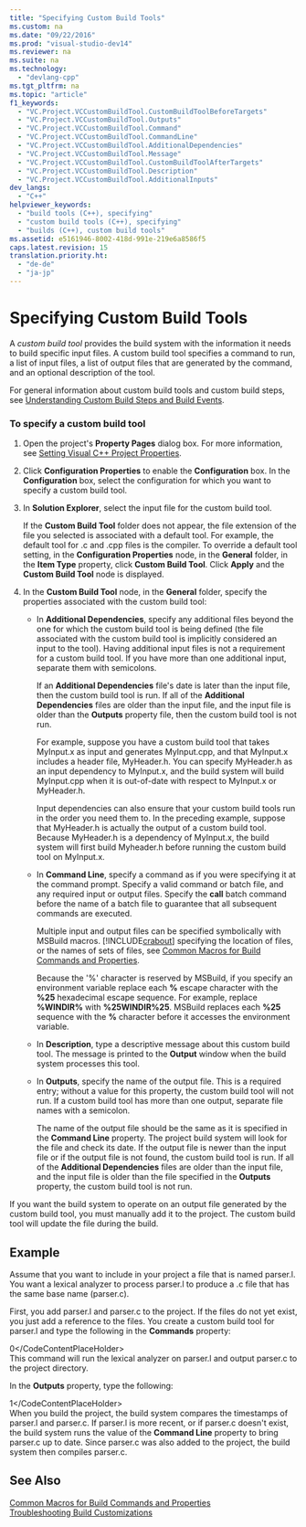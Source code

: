 ```yaml
---
title: "Specifying Custom Build Tools"
ms.custom: na
ms.date: "09/22/2016"
ms.prod: "visual-studio-dev14"
ms.reviewer: na
ms.suite: na
ms.technology: 
  - "devlang-cpp"
ms.tgt_pltfrm: na
ms.topic: "article"
f1_keywords: 
  - "VC.Project.VCCustomBuildTool.CustomBuildToolBeforeTargets"
  - "VC.Project.VCCustomBuildTool.Outputs"
  - "VC.Project.VCCustomBuildTool.Command"
  - "VC.Project.VCCustomBuildTool.CommandLine"
  - "VC.Project.VCCustomBuildTool.AdditionalDependencies"
  - "VC.Project.VCCustomBuildTool.Message"
  - "VC.Project.VCCustomBuildTool.CustomBuildToolAfterTargets"
  - "VC.Project.VCCustomBuildTool.Description"
  - "VC.Project.VCCustomBuildTool.AdditionalInputs"
dev_langs: 
  - "C++"
helpviewer_keywords: 
  - "build tools (C++), specifying"
  - "custom build tools (C++), specifying"
  - "builds (C++), custom build tools"
ms.assetid: e5161946-8002-418d-991e-219e6a8586f5
caps.latest.revision: 15
translation.priority.ht: 
  - "de-de"
  - "ja-jp"
---
```

# Specifying Custom Build Tools
A *custom build tool* provides the build system with the information it needs to build specific input files. A custom build tool specifies a command to run, a list of input files, a list of output files that are generated by the command, and an optional description of the tool.  
  
 For general information about custom build tools and custom build steps, see [Understanding Custom Build Steps and Build Events](../vs140/understanding-custom-build-steps-and-build-events.md).  
  
### To specify a custom build tool  
  
1.  Open the project's **Property Pages** dialog box. For more information, see [Setting Visual C++ Project Properties](../vs140/working-with-project-properties.md).  
  
2.  Click **Configuration Properties** to enable the **Configuration** box. In the **Configuration** box, select the configuration for which you want to specify a custom build tool.  
  
3.  In **Solution Explorer**, select the input file for the custom build tool.  
  
     If the **Custom Build Tool** folder does not appear, the file extension of the file you selected is associated with a default tool. For example, the default tool for .c and .cpp files is the compiler. To override a default tool setting, in the **Configuration Properties** node, in the **General** folder, in the **Item Type** property, click **Custom Build Tool**. Click **Apply** and the **Custom Build Tool** node is displayed.  
  
4.  In the **Custom Build Tool** node, in the **General** folder, specify the properties associated with the custom build tool:  
  
    -   In **Additional Dependencies**, specify any additional files beyond the one for which the custom build tool is being defined (the file associated with the custom build tool is implicitly considered an input to the tool). Having additional input files is not a requirement for a custom build tool. If you have more than one additional input, separate them with semicolons.  
  
         If an **Additional Dependencies** file's date is later than the input file, then the custom build tool is run. If all of the **Additional Dependencies** files are older than the input file, and the input file is older than the **Outputs** property file, then the custom build tool is not run.  
  
         For example, suppose you have a custom build tool that takes MyInput.x as input and generates MyInput.cpp, and that MyInput.x includes a header file, MyHeader.h. You can specify MyHeader.h as an input dependency to MyInput.x, and the build system will build MyInput.cpp when it is out-of-date with respect to MyInput.x or MyHeader.h.  
  
         Input dependencies can also ensure that your custom build tools run in the order you need them to. In the preceding example, suppose that MyHeader.h is actually the output of a custom build tool. Because MyHeader.h is a dependency of MyInput.x, the build system will first build Myheader.h before running the custom build tool on MyInput.x.  
  
    -   In **Command Line**, specify a command as if you were specifying it at the command prompt. Specify a valid command or batch file, and any required input or output files. Specify the **call** batch command before the name of a batch file to guarantee that all subsequent commands are executed.  
  
         Multiple input and output files can be specified symbolically with MSBuild macros. [!INCLUDE[crabout](../vs140/includes/crabout_md.md)] specifying the location of files, or the names of sets of files, see [Common Macros for Build Commands and Properties](../vs140/common-macros-for-build-commands-and-properties.md).  
  
         Because the '%' character is reserved by MSBuild, if you specify an environment variable replace each **%** escape character with the **%25** hexadecimal escape sequence. For example, replace **%WINDIR%** with **%25WINDIR%25**. MSBuild replaces each **%25** sequence with the **%** character before it accesses the environment variable.  
  
    -   In **Description**, type a descriptive message about this custom build tool. The message is printed to the **Output** window when the build system processes this tool.  
  
    -   In **Outputs**, specify the name of the output file. This is a required entry; without a value for this property, the custom build tool will not run. If a custom build tool has more than one output, separate file names with a semicolon.  
  
         The name of the output file should be the same as it is specified in the **Command Line** property. The project build system will look for the file and check its date. If the output file is newer than the input file or if the output file is not found, the custom build tool is run. If all of the **Additional Dependencies** files are older than the input file, and the input file is older than the file specified in the **Outputs** property, the custom build tool is not run.  
  
 If you want the build system to operate on an output file generated by the custom build tool, you must manually add it to the project. The custom build tool will update the file during the build.  
  
## Example  
 Assume that you want to include in your project a file that is named parser.l. You want a lexical analyzer to process parser.l to produce a .c file that has the same base name (parser.c).  
  
 First, you add parser.l and parser.c to the project. If the files do not yet exist, you just add a reference to the files. You create a custom build tool for parser.l and type the following in the **Commands** property:  
  
<CodeContentPlaceHolder>0\</CodeContentPlaceHolder>  
 This command will run the lexical analyzer on parser.l and output parser.c to the project directory.  
  
 In the **Outputs** property, type the following:  
  
<CodeContentPlaceHolder>1\</CodeContentPlaceHolder>  
 When you build the project, the build system compares the timestamps of parser.l and parser.c. If parser.l is more recent, or if parser.c doesn't exist, the build system runs the value of the **Command Line** property to bring parser.c up to date. Since parser.c was also added to the project, the build system then compiles parser.c.  
  
## See Also  
 [Common Macros for Build Commands and Properties](../vs140/common-macros-for-build-commands-and-properties.md)   
 [Troubleshooting Build Customizations](../vs140/troubleshooting-build-customizations.md)